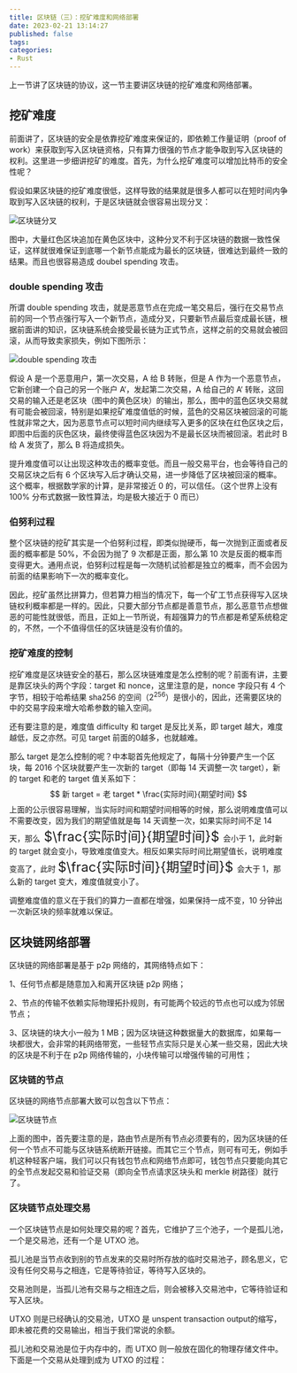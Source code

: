```yaml
---
title: 区块链（三）：挖矿难度和网络部署
date: 2023-02-21 13:14:27
published: false
tags:
categories:
- Rust
---
```


上一节讲了区块链的协议，这一节主要讲区块链的挖矿难度和网络部署。

<!--more-->

## 挖矿难度

前面讲了，区块链的安全是依靠挖矿难度来保证的，即依赖工作量证明（proof of work）来获取到写入区块链资格，只有算力很强的节点才能争取到写入区块链的权利。这里进一步细讲挖矿的难度。首先，为什么挖矿难度可以增加比特币的安全性呢？

假设如果区块链的挖矿难度很低，这样导致的结果就是很多人都可以在短时间内争取到写入区块链的权利，于是区块链就会很容易出现分叉：

![区块链分叉](https://www.jackhuang.cc/svg/blokchain-mang-forks.svg)

图中，大量红色区块追加在黄色区块中，这种分叉不利于区块链的数据一致性保证，这样就很难保证到底哪一个新节点能成为最长的区块链，很难达到最终一致的结果。而且也很容易造成 doubel spending 攻击。



### double  spending 攻击

所谓 double spending 攻击，就是恶意节点在完成一笔交易后，强行在交易节点前的同一个节点强行写入一个新节点，造成分叉，只要新节点最后变成最长链，根据前面讲的知识，区块链系统会接受最长链为正式节点，这样之前的交易就会被回滚，从而导致卖家损失，例如下图所示：

![double spending 攻击](https://www.jackhuang.cc/svg/double-spending-attack.svg)

假设 A 是一个恶意用户，第一次交易，A 给 B 转账，但是 A 作为一个恶意节点，它新创建一个自己的另一个账户 A‘，发起第二次交易，A 给自己的 A‘ 转账，这回交易的输入还是老区块（图中的黄色区块）的输出，那么，图中的蓝色区块交易就有可能会被回滚，特别是如果挖矿难度值低的时候，蓝色的交易区块被回滚的可能性就非常之大，因为恶意节点可以短时间内继续写入更多的区块在红色区块之后，即图中后面的灰色区块，最终使得蓝色区块因为不是最长区块而被回滚。若此时 B 给 A 发货了，那么 B 将造成损失。

提升难度值可以让出现这种攻击的概率变低。而且一般交易平台，也会等待自己的交易区块之后有 6 个区块写入后才确认交易，进一步降低了区块被回滚的概率。这个概率，根据数学家的计算，是非常接近 0 的，可以信任。（这个世界上没有 100% 分布式数据一致性算法，均是极大接近于 0 而已）



### 伯努利过程

整个区块链的挖矿其实是一个伯努利过程，即类似抛硬币，每一次抛到正面或者反面的概率都是 50%，不会因为抛了 9 次都是正面，那么第 10 次是反面的概率而变得更大。通用点说，伯努利过程是每一次随机试验都是独立的概率，而不会因为前面的结果影响下一次的概率变化。

因此，挖矿虽然比拼算力，但若算力相当的情况下，每一个矿工节点获得写入区块链权利概率都是一样的。因此，只要大部分节点都是善意节点，那么恶意节点想做恶的可能性就很低，而且，正如上一节所说，有超强算力的节点都是希望系统稳定的，不然，一个不值得信任的区块链是没有价值的。



### 挖矿难度的控制

挖矿难度是区块链安全的基石，那么区块链难度是怎么控制的呢？前面有讲，主要是靠区块头的两个字段：target 和 nonce，这里注意的是，nonce 字段只有 4 个字节，相较于哈希结果 sha256 的空间（2<sup>256</sup>）是很小的，因此，还需要区块的中的交易字段来增大哈希参数的输入空间。

还有要注意的是，难度值 difficulty 和 target 是反比关系，即 target 越大，难度越低，反之亦然。可见 target 前面的0越多，也就越难。

那么 target 是怎么控制的呢？中本聪首先他规定了，每隔十分钟要产生一个区块，每 2016 个区块就要产生一次新的 target（即每 14 天调整一次 target），新的 target 和老的 target 值关系如下：
$$
新 target = 老 target * \frac{实际时间}{期望时间}
$$
上面的公示很容易理解，当实际时间和期望时间相等的时候，那么说明难度值可以不需要改变，因为我们的期望值就是每 14 天调整一次，如果实际时间不足 14 天，那么<font size=5> $\frac{实际时间}{期望时间}$ </font>会小于 1，此时新的 target 就会变小，导致难度值变大。相反如果实际时间比期望值长，说明难度变高了，此时 <font size=5>$\frac{实际时间}{期望时间}$ </font>会大于 1，那么新的 target 变大，难度值就变小了。

调整难度值的意义在于我们的算力一直都在增强，如果保持一成不变，10 分钟出一次新区块的频率就难以保证。



## 区块链网络部署

区块链的网络部署是基于 p2p 网络的，其网络特点如下：

1、任何节点都是随意加入和离开区块链 p2p 网络；

2、节点的传输不依赖实际物理拓扑规则，有可能两个较远的节点也可以成为邻居节点；

3、区块链的块大小一般为 1 MB；因为区块链这种数据量大的数据库，如果每一块都很大，会非常的耗网络带宽，一些轻节点实际只是关心某一些交易，因此大块的区块是不利于在 p2p 网络传输的，小块传输可以增强传输的可用性；

### 区块链的节点

区块链的网络节点部署大致可以包含以下节点：

![区块链节点](https://www.jackhuang.cc/svg/blockchain-nodes.svg)

上面的图中，首先要注意的是，路由节点是所有节点必须要有的，因为区块链的任何一个节点不可能与区块链系统断开链接。而其它三个节点，则可有可无，例如手机这种轻客户端，我们可以只有钱包节点和网络节点即可，钱包节点只要能向其它的全节点发起交易和验证交易（即向全节点请求区块头和 merkle 树路径）就行了。



### 区块链节点处理交易

一个区块链节点是如何处理交易的呢？首先，它维护了三个池子，一个是孤儿池，一个是交易池，还有一个是 UTXO 池。

孤儿池是当节点收到别的节点发来的交易时所存放的临时交易池子，顾名思义，它没有任何交易与之相连，它是等待验证，等待写入区块的。

交易池则是，当孤儿池有交易与之相连之后，则会被移入交易池中，它等待验证和写入区块。

UTXO 则是已经确认的交易池，UTXO 是 unspent  transaction output的缩写，即未被花费的交易输出，相当于我们常说的余额。

孤儿池和交易池是位于内存中的，而 UTXO 则一般放在固化的物理存储文件中。下面是一个交易从处理到成为 UTXO 的过程：

